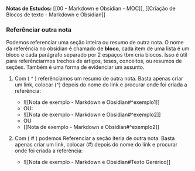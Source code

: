 **Notas de Estudos:** [[00 - Markdown e Obsidian - MOC]], [[Criação de Blocos de texto - Markdown e Obsidian]]

### Referênciar outra nota
 Podemos referenciar uma seção inteira ou resumo de outra nota. O nome da referência no obsidian é chamado de **bloco**, cada item de uma lista é um bloco e cada parágrafo separado por 2 espaços tbm cria blocos. 
 Isso é útil para referênciarmos trechos de artigos, teses, conceitos, ou resumos de seções. Também é uma forma de evidenciar um assunto.

1. Com ( ^ ) referênciamos um resumo de outra nota. Basta apenas criar um link, colocar (^) depois do nome do link e procurar onde foi criada a referência: 
	
	- ![[Nota de exemplo - Markdown e Obsidian#^exemplo1]]
	- OU:
	- ![[Nota de exemplo - Markdown e Obsidian#^exemplo2]]
	- OU
	- [[Nota de exemplo - Markdown e Obsidian#^exemplo2]]
	
2. Com ( # ) podemos Referenciar a seção iteria de outra nota. Basta apenas criar um link, colocar (#) depois do nome do link e procurar onde foi criada a referência: 

	- ![[Nota de exemplo - Markdown e Obsidian#Texto Gerérico]]